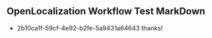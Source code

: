 ## OpenLocalization Workflow Test MarkDown
* 2b10ca1f-59cf-4e92-b2fe-5a9431a64643 
thanks!<!--HONumber=Mar16_HO2-->
